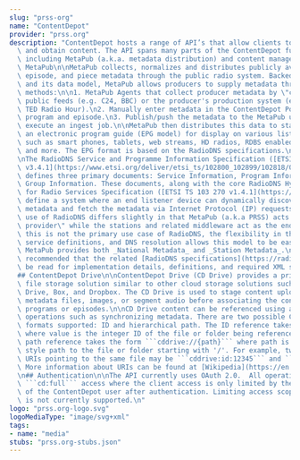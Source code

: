 ```yaml
---
slug: "prss-org"
name: "ContentDepot"
provider: "prss.org"
description: "ContentDepot hosts a range of API’s that allow clients to manage, discover,\
  \ and obtain content. The API spans many parts of the ContentDepot functionality\
  \ including MetaPub (a.k.a. metadata distribution) and content management.\n\n##\
  \ MetaPub\n\nMetaPub collects, normalizes and distributes publicly available program,\
  \ episode, and piece metadata through the public radio system. Backed by ContentDepot\
  \ and its data model, MetaPub allows producers to supply metadata through various\
  \ methods:\n\n1. MetaPub Agents that collect producer metadata by \"crawling\" existing\
  \ public feeds (e.g. C24, BBC) or the producer's production system (e.g. ATC, ME,\
  \ TED Radio Hour).\n2. Manually enter metadata in the ContentDepot Portal on each\
  \ program and episode.\n3. Publish/push the metadata to the MetaPub upload API and\
  \ execute an ingest job.\n\nMetaPub then distributes this data to stations through\
  \ an electronic program guide (EPG model) for display on various listener devices\
  \ such as smart phones, tablets, web streams, HD radios, RDBS enabled FM radios,\
  \ and more. The EPG format is based on the RadioDNS specifications.\n\n### RadioDNS\n\
  \nThe RadioDNS Service and Programme Information Specification ([ETSI TS 102 818\
  \ v3.4.1](https://www.etsi.org/deliver/etsi_ts/102800_102899/102818/03.04.01_60/ts_102818v030401p.pdf))\
  \ defines three primary documents: Service Information, Program Information, and\
  \ Group Information. These documents, along with the core RadioDNS Hybrid Lookup\
  \ for Radio Services Specification ([ETSI TS 103 270 v1.4.1](https://www.etsi.org/deliver/etsi_ts/103200_103299/103270/01.04.01_60/ts_103270v010401p.pdf)),\
  \ define a system where an end listener device can dynamically discover program\
  \ metadata and fetch the metadata via Internet Protocol (IP) requests. MetaPub's\
  \ use of RadioDNS differs slightly in that MetaPub (a.k.a PRSS) acts as the \"service\
  \ provider\" while the stations and related middleware act as the end devices. While\
  \ this is not the primary use case of RadioDNS, the flexibility in the specification,\
  \ service definitions, and DNS resolution allows this model to be easily represented.\
  \ MetaPub provides both _National Metadata_ and _Station Metadata_.\n\nIt is strongly\
  \ recommended that the related [RadioDNS specifications](https://radiodns.org/developers/documentation/)\
  \ be read for implementation details, definitions, and required XML schemas.\n\n\
  ## ContentDepot Drive\n\nContentDepot Drive (CD Drive) provides a private, per customer\
  \ file storage solution similar to other cloud storage solutions such as Google\
  \ Drive, Box, and Dropbox. The CD Drive is used to stage content uploads such as\
  \ metadata files, images, or segment audio before associating the content with specific\
  \ programs or episodes.\n\nCD Drive content can be referenced using a URI by some\
  \ operations such as synchronizing metadata. There are two possible CD Drive URI\
  \ formats supported: ID and hierarchical path. The ID reference takes the form ```cddrive:id:{value}```\
  \ where value is the integer ID of the file or folder being referenced. The hierarchical\
  \ path reference takes the form ```cddrive://{path}``` where path is the full, UNIX\
  \ style path to the file or folder starting with '/'. For example, two CD Drive\
  \ URIs pointing to the same file may be ```cddrive:id:12345``` and ```cddrive:///show1/episode2/metadata.xml```.\
  \ More information about URIs can be found at [Wikipedia](https://en.wikipedia.org/wiki/Uniform_Resource_Identifier).\n\
  \n## Authentication\n\nThe API currently uses OAuth 2.0.  All operations require\
  \ ```cd:full``` access where the client access is only limited by the permissions\
  \ of the ContentDepot user after authentication. Limiting access scope per client\
  \ is not currently supported.\n"
logo: "prss.org-logo.svg"
logoMediaType: "image/svg+xml"
tags:
- name: "media"
stubs: "prss.org-stubs.json"
---
```

